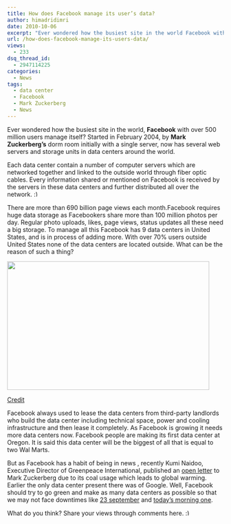 ```yaml
---
title: How does Facebook manage its user’s data?
author: himadridimri
date: 2010-10-06
excerpt: "Ever wondered how the busiest site in the world Facebook with over 500 million users manage itself? Started in February 2004, by Mark Zuckerberg's dorm room initially with a single server, now contains several web servers and storage units in data centers around the world."
url: /how-does-facebook-manage-its-users-data/
views:
  - 233
dsq_thread_id:
  - 2947114225
categories:
  - News
tags:
  - data center
  - Facebook
  - Mark Zuckerberg
  - News
---
```

Ever wondered how the busiest site in the world, **Facebook** with over 500 million users manage itself? Started in February 2004, by **Mark Zuckerberg&#8217;s** dorm room initially with a single server, now has several web servers and storage units in data centers around the world.

Each data center contain a number of computer servers which are networked together and linked to the outside world through fiber optic cables. Every information shared or mentioned on Facebook is received by the servers in these data centers and further distributed all over the network. <img src="http://devilsworkshop.org/wp-includes/images/smilies/simple-smile.png" alt=":)" class="wp-smiley" style="height: 1em; max-height: 1em;" />

There are more than 690 billion page views each month.Facebook requires huge data storage as Facebookers share more than 100 million photos per day. Regular photo uploads, likes, page views, status updates all these need a big storage. To manage all this Facebook has 9 data centers in United States, and is in process of adding more. With over 70% users outside United States none of the data centers are located outside. What can be the reason of such a thing?

<a href="http://fbknol.com/how-does-facebook-manage-its-users-data/facebookdc/" onclick="_gaq.push(['_trackEvent', 'outbound-article', 'http://fbknol.com/how-does-facebook-manage-its-users-data/facebookdc/', '']);" rel="attachment wp-att-2992"><img class="alignnone size-full  wp-image-53674" src="http://cdn.devilsworkshop.org/files/2010/10/facebookdc.jpg" alt="" width="470" height="298" /></a>

<a href="http://www.datacenterknowledge.com/archives/category/facebook/" onclick="_gaq.push(['_trackEvent', 'outbound-article', 'http://www.datacenterknowledge.com/archives/category/facebook/', 'Credit']);" >Credit</a>

Facebook always used to lease the data centers from third-party landlords who build the data center including technical space, power and cooling infrastructure and then lease it completely. As Facebook is growing it needs more data centers now. Facebook people are making its first data center at Oregon. It is said this data center will be the biggest of all that is equal to two Wal Marts.

But as Facebook has a habit of being in news , recently Kumi Naidoo, Executive Director of Greenpeace International, published an <a href="http://www.greenpeace.org/international/en/news/Blogs/Cool-IT/executive-director-of-greenpeace-to-ceo-of-fa/blog/26324" onclick="_gaq.push(['_trackEvent', 'outbound-article', 'http://www.greenpeace.org/international/en/news/Blogs/Cool-IT/executive-director-of-greenpeace-to-ceo-of-fa/blog/26324', 'open letter']);" >open letter</a> to Mark Zuckerberg due to its coal usage which leads to global warming. Earlier the only data center present there was of Google. Well, Facebook should try to go green and make as many data centers as possible so that we may not face downtimes like <a href="http://fbknol.com/facebook-is-down/" onclick="_gaq.push(['_trackEvent', 'outbound-article', 'http://fbknol.com/facebook-is-down/', '23 september']);" >23 september</a> and <a href="http://fbknol.com/facebook-down-again/" onclick="_gaq.push(['_trackEvent', 'outbound-article', 'http://fbknol.com/facebook-down-again/', 'today&#8217;s morning one']);" >today&#8217;s morning one</a>.

What do you think? Share your views through comments here. <img src="http://devilsworkshop.org/wp-includes/images/smilies/simple-smile.png" alt=":)" class="wp-smiley" style="height: 1em; max-height: 1em;" />

